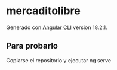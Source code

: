 # mercaditolibre

Generado con [Angular CLI](https://github.com/angular/angular-cli) version 18.2.1.

## Para probarlo

Copiarse el repositorio y ejecutar ng serve
